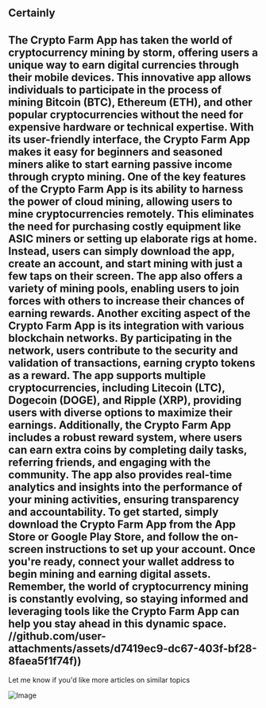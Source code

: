 Certainly
---
The **Crypto Farm App** has taken the world of **cryptocurrency mining** by storm, offering users a unique way to earn **digital currencies** through their mobile devices. This innovative app allows individuals to participate in the process of **mining Bitcoin (BTC)**, **Ethereum (ETH)**, and other popular cryptocurrencies without the need for expensive hardware or technical expertise. With its user-friendly interface, the Crypto Farm App makes it easy for beginners and seasoned miners alike to start earning **passive income** through **crypto mining**.
One of the key features of the Crypto Farm App is its ability to harness the power of **cloud mining**, allowing users to mine cryptocurrencies remotely. This eliminates the need for purchasing costly equipment like **ASIC miners** or setting up elaborate **rigs** at home. Instead, users can simply download the app, create an account, and start mining with just a few taps on their screen. The app also offers a variety of **mining pools**, enabling users to join forces with others to increase their chances of earning rewards.
Another exciting aspect of the Crypto Farm App is its integration with various **blockchain networks**. By participating in the network, users contribute to the security and validation of transactions, earning **crypto tokens** as a reward. The app supports multiple cryptocurrencies, including **Litecoin (LTC)**, **Dogecoin (DOGE)**, and **Ripple (XRP)**, providing users with diverse options to maximize their earnings.
Additionally, the Crypto Farm App includes a robust **reward system**, where users can earn extra coins by completing daily tasks, referring friends, and engaging with the community. The app also provides real-time analytics and insights into the performance of your mining activities, ensuring transparency and accountability.
To get started, simply download the Crypto Farm App from the **App Store** or **Google Play Store**, and follow the on-screen instructions to set up your account. Once you're ready, connect your **wallet address** to begin mining and earning **digital assets**. Remember, the world of cryptocurrency mining is constantly evolving, so staying informed and leveraging tools like the Crypto Farm App can help you stay ahead in this dynamic space.
 //github.com/user-attachments/assets/d7419ec9-dc67-403f-bf28-8faea5f1f74f))
--- 
Let me know if you'd like more articles on similar topics


![Image](https://github.com/user-attachments/assets/4a25d116-2220-4385-b08e-f287af8fcbc4)